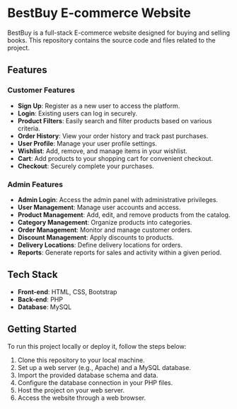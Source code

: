 # BestBuy E-commerce Website

BestBuy is a full-stack E-commerce website designed for buying and selling books. This repository contains the source code and files related to the project.

## Features

### Customer Features
- **Sign Up**: Register as a new user to access the platform.
- **Login**: Existing users can log in securely.
- **Product Filters**: Easily search and filter products based on various criteria.
- **Order History**: View your order history and track past purchases.
- **User Profile**: Manage your user profile settings.
- **Wishlist**: Add, remove, and manage items in your wishlist.
- **Cart**: Add products to your shopping cart for convenient checkout.
- **Checkout**: Securely complete your purchases.

### Admin Features
- **Admin Login**: Access the admin panel with administrative privileges.
- **User Management**: Manage user accounts and access.
- **Product Management**: Add, edit, and remove products from the catalog.
- **Category Management**: Organize products into categories.
- **Order Management**: Monitor and manage customer orders.
- **Discount Management**: Apply discounts to products.
- **Delivery Locations**: Define delivery locations for orders.
- **Reports**: Generate reports for sales and activity within a given period.

## Tech Stack

- **Front-end**: HTML, CSS, Bootstrap
- **Back-end**: PHP
- **Database**: MySQL

## Getting Started

To run this project locally or deploy it, follow the steps below:

1. Clone this repository to your local machine.
2. Set up a web server (e.g., Apache) and a MySQL database.
3. Import the provided database schema and data.
4. Configure the database connection in your PHP files.
5. Host the project on your web server.
6. Access the website through a web browser.
